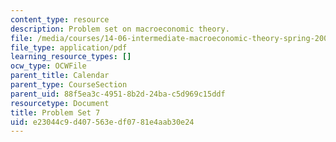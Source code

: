 ```yaml
---
content_type: resource
description: Problem set on macroeconomic theory.
file: /media/courses/14-06-intermediate-macroeconomic-theory-spring-2003/e23044c9d407563edf0781e4aab30e24_1406ps7.pdf
file_type: application/pdf
learning_resource_types: []
ocw_type: OCWFile
parent_title: Calendar
parent_type: CourseSection
parent_uid: 88f5ea3c-4951-8b2d-24ba-c5d969c15ddf
resourcetype: Document
title: Problem Set 7
uid: e23044c9-d407-563e-df07-81e4aab30e24
---
```

